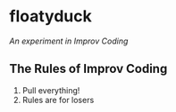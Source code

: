floatyduck
==========
*An experiment in Improv Coding*


The Rules of Improv Coding
---
1. Pull everything!
2. Rules are for losers
